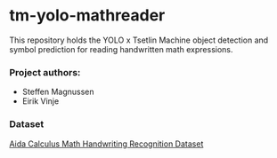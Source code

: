 # tm-yolo-mathreader
This repository holds the YOLO x Tsetlin Machine object detection and symbol prediction for reading handwritten math expressions.

### Project authors:
- Steffen Magnussen
- Eirik Vinje

### Dataset
[Aida Calculus Math Handwriting Recognition Dataset](<https://www.kaggle.com/datasets/aidapearson/ocr-data>)
